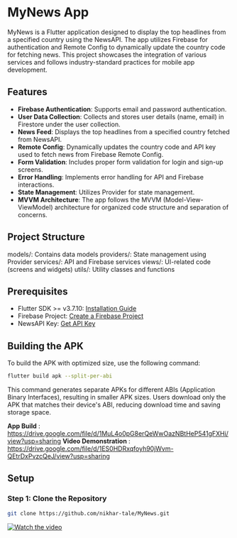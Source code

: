 # MyNews App

MyNews is a Flutter application designed to display the top headlines from a specified country using the NewsAPI. The app utilizes Firebase for authentication and Remote Config to dynamically update the country code for fetching news. This project showcases the integration of various services and follows industry-standard practices for mobile app development.



## Features

- **Firebase Authentication**: Supports email and password authentication.
- **User Data Collection**: Collects and stores user details (name, email) in Firestore under the user collection.
- **News Feed**: Displays the top headlines from a specified country fetched from NewsAPI.
- **Remote Config**: Dynamically updates the country code and API key used to fetch news from Firebase Remote Config.
- **Form Validation**: Includes proper form validation for login and sign-up screens.
- **Error Handling**: Implements error handling for API and Firebase interactions.
- **State Management**: Utilizes Provider for state management.
- **MVVM Architecture**: The app follows the MVVM (Model-View-ViewModel) architecture for organized code structure and separation of concerns.

## Project Structure


models/: Contains data models
providers/: State management using Provider
services/: API and Firebase services
views/: UI-related code (screens and widgets)
utils/: Utility classes and functions

## Prerequisites

- Flutter SDK >= v3.7.10: [Installation Guide](https://flutter.dev/docs/get-started/install)
- Firebase Project: [Create a Firebase Project](https://firebase.google.com/)
- NewsAPI Key: [Get API Key](https://newsapi.org/)

## Building the APK
To build the APK with optimized size, use the following command:

```sh
flutter build apk --split-per-abi
```

This command generates separate APKs for different ABIs (Application Binary Interfaces), resulting in smaller APK sizes. Users download only the APK that matches their device's ABI, reducing download time and saving storage space.


**App Build** : https://drive.google.com/file/d/1MuL4o0pG8erQeWwOazNBtHeP541gFXHi/view?usp=sharing
**Video Demonstration** : https://drive.google.com/file/d/1ES0HDRxqfoyh90jWvm-QEtrDxPvzcQeJ/view?usp=sharing





## Setup

### Step 1: Clone the Repository

```sh
git clone https://github.com/nikhar-tale/MyNews.git
```


[![Watch the video](https://raw.githubusercontent.com/username/repository/branch/path/to/img1.jpg)](https://raw.githubusercontent.com/username/repository/branch/path/to/video.mp4)
